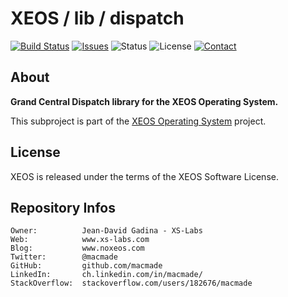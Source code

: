 XEOS / lib / dispatch
=====================

[![Build Status](https://img.shields.io/travis/macmade/XEOS-lib-dispatch.svg?branch=master&style=flat)](https://travis-ci.org/macmade/XEOS-lib-dispatch)
[![Issues](http://img.shields.io/github/issues/macmade/XEOS-lib-dispatch.svg?style=flat)](https://github.com/macmade/XEOS-lib-dispatch/issues)
![Status](https://img.shields.io/badge/status-active-brightgreen.svg?style=flat)
![License](https://img.shields.io/badge/license-xeos-brightgreen.svg?style=flat)
[![Contact](https://img.shields.io/badge/contact-@macmade-blue.svg?style=flat)](https://twitter.com/macmade)

About
-----

**Grand Central Dispatch library for the XEOS Operating System.**

This subproject is part of the [XEOS Operating System](https://github.com/macmade/XEOS/) project.

License
-------

XEOS is released under the terms of the XEOS Software License.

Repository Infos
----------------

    Owner:			Jean-David Gadina - XS-Labs
    Web:			www.xs-labs.com
    Blog:			www.noxeos.com
    Twitter:		@macmade
    GitHub:			github.com/macmade
    LinkedIn:		ch.linkedin.com/in/macmade/
    StackOverflow:	stackoverflow.com/users/182676/macmade
